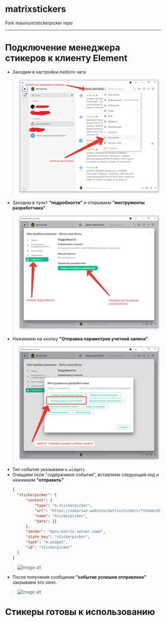 # matrixstickers
Fork maunium/stickerpicker repo

-----------------------------------------

# Подключение менеджера стикеров к клиенту Element

* Заходим в настройки *любого* чата

 > ![Image alt](https://github.com/vakarianplay/matrixstickers/blob/main/manualpic/1-1.png)


* Заходим в пункт **"подробности"** и открываем **"инструменты разработчика"**

 > ![Image alt](https://github.com/vakarianplay/matrixstickers/blob/main/manualpic/2.png)
 
 
* Нажимаем на кнопку **"Отправка параметров учетной записи"**

 > ![Image alt](https://github.com/vakarianplay/matrixstickers/blob/main/manualpic/3.png)


* Тип события указываем `m.widgets`
* Очищаем поле "содержимое события", вставляем следующий код и нажимаем **"отправить"**
  ```json
  {
    "stickerpicker": {
        "content": {
            "type": "m.stickerpicker",
            "url": "https://vakarian.website/matrixstickers/?theme=$theme",
            "name": "Stickerpicker",
            "data": {}
        },
        "sender": "@you:matrix.server.name",
        "state_key": "stickerpicker",
        "type": "m.widget",
        "id": "stickerpicker"
    }
  }


 > ![Image alt](https://github.com/vakarianplay/matrixstickers/blob/main/manualpic/4.png)


* После получения сообщения **"событие успешно отправлено"** закрываем это окно.

 > ![Image alt](https://github.com/vakarianplay/matrixstickers/blob/main/manualpic/5.png)


# Стикеры готовы к использованию
